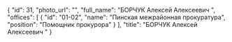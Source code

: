 {
    "id": 31,
    "photo_url": "",
    "full_name": "БОРЧУК Алексей Алексеевич  ",
    "offices": [
        {
            "id": "01-02",
            "name": "Пинская межрайонная прокуратура",
            "position": "Помощник прокурора"
        }
    ],
    "title": "БОРЧУК Алексей Алексеевич  "
}